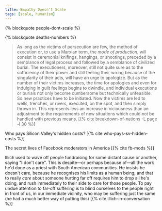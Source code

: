```yaml
---
title: Empathy Doesn't Scale
tags: [scale, humanism]
---
```


{% blockquote people-dont-scale %}

{% blockquote deaths-numbers %}

> As long as the victims of persecution are few, the method of execution or,
> to use a Marxian term, the *mode of production*, will consist in ceremonial
> knifings, hangings, or shootings, preceded by a semblance of legal process
> and followed by a semblance of civilized burial. The executioners, moreover,
> still not quite sure as to the sufficiency of their power and still feeling
> their wrong because of the singularity of their acts, will have an urge to
> apologize. But as the number of their victims increases, the time for
> apologies and even for indulging in guilt feelings begins to dwindle, and
> individual executions or burials not only become cumbersome but technically
> unfeasible. So new practices have to be initiated. Now the victims are led
> to wells, trenches, or rivers, executed, on the spot, and then simply thrown
> in. This represents less an increase in viciousness than an adjustment to
> the requirements of new situations which could not be handled with previous
> means.
> [{% cite breakdown-of-nations -L page -l 30 %}]

Who pays Silicon Valley's hidden costs? [{% cite who-pays-sv-hidden-costs %}]

The secret lives of Facebook moderators in America [{% cite fb-mods %}]

Illich used to wave off people fundraising for some distant cause or another,
saying "I don't care". This is despite—or perhaps because of—all the work he'd
done as a priest with South American communities. He insists he doesn't care,
because he recognises his limits as a human being, and that to really _care_
about someone hurting far off requires him to drop all he's doing, and rush
immediately to their side to care for those people. To pay undue attention to
far-off suffering is to blind ourselves to the people right in front of us, in
our immediate vicinity, who may be suffering just the same (he had a much
better way of putting this) [{% cite illich-in-conversation %}]
